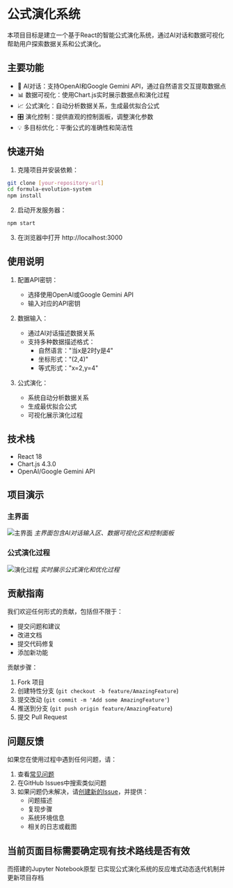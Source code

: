 # 公式演化系统

本项目目标是建立一个基于React的智能公式演化系统，通过AI对话和数据可视化帮助用户探索数据关系和公式演化。


## 主要功能

- 🤖 AI对话：支持OpenAI和Google Gemini API，通过自然语言交互提取数据点
- 📊 数据可视化：使用Chart.js实时展示数据点和演化过程
- 📈 公式演化：自动分析数据关系，生成最优拟合公式
- 🎛️ 演化控制：提供直观的控制面板，调整演化参数
- 💡 多目标优化：平衡公式的准确性和简洁性

## 快速开始

1. 克隆项目并安装依赖： 
```bash
git clone [your-repository-url]
cd formula-evolution-system
npm install
```

2. 启动开发服务器：
```bash
npm start
```

3. 在浏览器中打开 http://localhost:3000

## 使用说明

1. 配置API密钥：
   - 选择使用OpenAI或Google Gemini API
   - 输入对应的API密钥

2. 数据输入：
   - 通过AI对话描述数据关系
   - 支持多种数据描述格式：
     - 自然语言："当x是2时y是4"
     - 坐标形式："(2,4)"
     - 等式形式："x=2,y=4"

3. 公式演化：
   - 系统自动分析数据关系
   - 生成最优拟合公式
   - 可视化展示演化过程

## 技术栈

- React 18
- Chart.js 4.3.0
- OpenAI/Google Gemini API

## 项目演示

### 主界面
![主界面](docs/images/main.png)
*主界面包含AI对话输入区、数据可视化区和控制面板*

### 公式演化过程
![演化过程](docs/images/evolution.png)
*实时展示公式演化和优化过程*

## 贡献指南

我们欢迎任何形式的贡献，包括但不限于：

- 提交问题和建议
- 改进文档
- 提交代码修复
- 添加新功能

贡献步骤：

1. Fork 项目
2. 创建特性分支 (`git checkout -b feature/AmazingFeature`)
3. 提交改动 (`git commit -m 'Add some AmazingFeature'`)
4. 推送到分支 (`git push origin feature/AmazingFeature`)
5. 提交 Pull Request

## 问题反馈

如果您在使用过程中遇到任何问题，请：

1. 查看[常见问题](docs/FAQ.md)
2. 在GitHub Issues中搜索类似问题
3. 如果问题仍未解决，请[创建新的Issue](../../issues/new)，并提供：
   - 问题描述
   - 复现步骤
   - 系统环境信息
   - 相关的日志或截图

## 当前页面目标需要确定现有技术路线是否有效
而搭建的Jupyter Notebook原型
已实现公式演化系统的反应堆式动态迭代机制并更新项目存档

